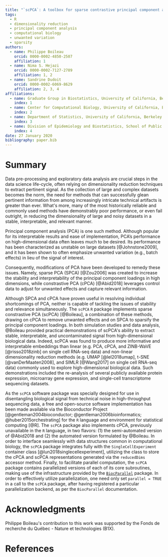 ```yaml
---
title: "`scPCA`: A toolbox for sparse contrastive principal component analysis in `R`"
tags:
  - R
  - dimensionality reduction
  - principal component analysis
  - computational biology
  - unwanted variation
  - sparsity
authors:
  - name: Philippe Boileau
    orcid: 0000-0002-4850-2507
    affiliation: 1
  - name: Nima S. Hejazi
    orcid: 0000-0002-7127-2789
    affiliation: 1, 2
  - name: Sandrine Dudoit
    orcid: 0000-0002-6069-8629
    affiliation: 2, 3, 4
affiliations:
  - name: Graduate Group in Biostatistics, University of California, Berkeley
    index: 1
  - name: Center for Computational Biology, University of California, Berkeley
    index: 2
  - name: Department of Statistics, University of California, Berkeley
    index: 3
  - name: Division of Epidemiology and Biostatistics, School of Public Health, University of California, Berkeley
    index: 4
date: 27 January 2020
bibliography: paper.bib
---
```


# Summary

Data pre-processing and exploratory data analysis are crucial steps in the data science life-cycle, often relying on dimensionality reduction techniques to extract pertinent signal. As the collection of large and complex datasets becomes the norm, the need for methods that can successfully glean pertinent information from among increasingly intricate technical artifacts is greater than ever. What's more, many of the most historically reliable and commonly used methods have demonstrably poor performance, or even fail outright, in reducing the dimensionality of large and noisy datasets in a stable, interpretable, and relevant manner.

Principal component analysis (PCA) is one such method. Although popular for its interpretable results and ease of implementation, PCA’s performance on high-dimensional data often leaves much to be desired. Its performance has been characterized as unstable on large datasets [@Johnstone2009], and it has been shown to often emphasize unwanted variation (e.g., batch effects) in lieu of the signal of interest. 

Consequently, modifications of PCA have been developed to remedy these issues. Namely, sparse PCA (SPCA) [@Zou2006] was created to increase the stability and interpretability of the principal component loadings in high dimensions, while constrastive PCA (cPCA) [@Abid2018] leverages control data to adjust for unwanted effects and capture relevant information.

Although SPCA and cPCA have proven useful in resolving individual shortcomings of PCA, neither is capable of tackling the issues of stability and relevance simultaneously. The `scPCA` `R` package implements sparse constrastive PCA (scPCA) [@Boileau], a combination of these methods, drawing on cPCA to remove unwanted effects and on SPCA to sparsify the principal component loadings. In both simulation studies and data analysis, @Boileau provided practical demonstrations of scPCA's ability to extract stable, interpretable, and uncontaminated signal from high-dimensional biological data. Indeed, scPCA was found to produce more informative and interpretable embeddings than linear (e.g. PCA, cPCA, and ZINB-WaVE [@risso2018zinb] on single cell RNA-seq data) and non-linear dimensionality reduction methods (e.g. UMAP [@lel2018umap], t-SNE [@vanDerMaaten2008], and SIMLR [@Wang2017] on single cell RNA-seq data) commonly used to explore high-dimensional biological data. Such demonstrations included the re-analysis of several publicly available protein expression, microarray gene expression, and single-cell transcriptome sequencing datasets.

As the `scPCA` software package was specially designed for use in disentangling biological signal from technical noise in high-throughput sequencing data, a free and open-source software implementation has been made available via the Bioconductor Project [@gentleman2004bioconductor; @gentleman2006bioinformatics; @huber2015orchestrating] for the `R` language and environment for statistical computing [@R]. The `scPCA` package also implements cPCA, previously unavailable in the `R` language, in two flavors: (1) the semi-automated version of @Abid2018 and (2) the automated version formulated by @Boileau. In order to interface seamlessly with data structures common in computational biology, the `scPCA` package integrates fully with the `SingleCellExperiment` container class [@lun2018singlecellexperiment], utilizing the class to store the cPCA and scPCA representations generated via the `reducedDims` accessor method. Finally, to facilitate parallel computation, the `scPCA` package contains parallelized versions of each of its core subroutines, making use of the infrastructure provided by the [`BiocParallel`](https://bioconductor.org/packages/BiocParallel) package. In order to effectively utilize parallelization, one need only set `parallel = TRUE` in a call to the `scPCA` package, after having registered a particular parallelization backend, as per the `BiocParallel` documentation. 

# Acknowledgments

Philippe Boileau's contribution to this work was supported by the Fonds de recherche du Québec - Nature et technologies (B1X).

# References


